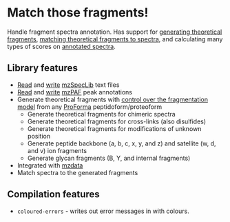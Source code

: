 # Match those fragments!

Handle fragment spectra annotation. Has support for [generating theoretical fragments](crate::prelude::PeptidoformFragmentation::generate_theoretical_fragments), [matching theoretical fragments to spectra](crate::annotation::AnnotatableSpectrum::annotate), and calculating many types of scores on [annotated spectra](crate::spectrum::AnnotatedSpectrum).

## Library features

 - [Read](crate::mzspeclib::MzSpecLibTextParser) and [write](crate::mzspeclib::MzSpecLibTextWriter) [mzSpecLib](https://www.psidev.info/mzspeclib) text files
 - [Read](crate::fragment::Fragment::mz_paf) and [write](crate::fragment::ToMzPAF::to_mz_paf) [mzPAF](https://www.psidev.info/mzpaf) peak annotations
 - Generate theoretical fragments with [control over the fragmentation model](crate::annotation::model::FragmentationModel) from any [ProForma](https://www.psidev.info/proforma) peptidoform/proteoform
   - Generate theoretical fragments for chimeric spectra
   - Generate theoretical fragments for cross-links (also disulfides)
   - Generate theoretical fragments for modifications of unknown position
   - Generate peptide backbone (a, b, c, x, y, and z) and satellite (w, d, and v) ion fragments
   - Generate glycan fragments (B, Y, and internal fragments)
 - Integrated with [mzdata](https://crates.io/crates/mzdata)
 - Match spectra to the generated fragments

## Compilation features

* `coloured-errors` - writes out error messages in with colours.
